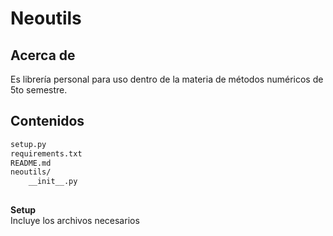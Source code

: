# Neoutils

## Acerca de

Es librería personal para uso dentro de la materia de métodos numéricos de 5to semestre.

## Contenidos

```txt
setup.py
requirements.txt
README.md
neoutils/
	__init__.py
	
```

**Setup** \
Incluye los archivos necesarios